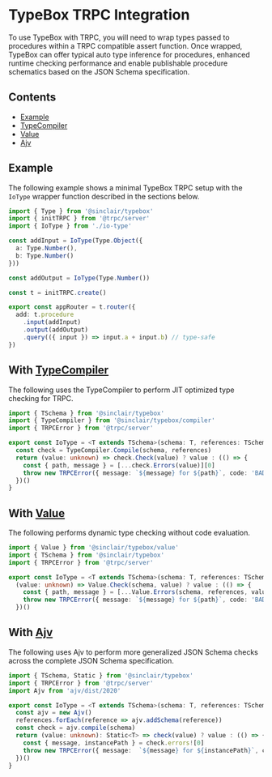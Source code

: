 # TypeBox TRPC Integration

To use TypeBox with TRPC, you will need to wrap types passed to procedures within a TRPC compatible assert function. Once wrapped, TypeBox can offer typical auto type inference for procedures, enhanced runtime checking performance and enable publishable procedure schematics based on the JSON Schema specification.

## Contents

- [Example](#Example)
- [TypeCompiler](#TypeComplier)
- [Value](#Value)
- [Ajv](#Ajv)

## Example

The following example shows a minimal TypeBox TRPC setup with the `IoType` wrapper function described in the sections below.

```typescript
import { Type } from '@sinclair/typebox'
import { initTRPC } from '@trpc/server'
import { IoType } from './io-type'

const addInput = IoType(Type.Object({
  a: Type.Number(),
  b: Type.Number()
}))

const addOutput = IoType(Type.Number())

const t = initTRPC.create()

export const appRouter = t.router({
  add: t.procedure
    .input(addInput)
    .output(addOutput)
    .query(({ input }) => input.a + input.b) // type-safe
})
```

<a name="TypeCompiler"></a>

## With [TypeCompiler](https://www.typescriptlang.org/dev/bug-workbench/?target=99&lib=true&ts=4.7.4#code/PTAEAEDMEsBsFMB2BDAtvAXKaB7AtAC4CeADvAHQEDOAUNKiTgE4GgDeoAKgMoDGAFvFTJQAX1CQmOVKADk4KtES9YyaE2DEyAIxwAPWXQbNWHTqXgBhaSTjwmYiVJnzFy1es0Xde4Lxt2TIb0jCzsXABKAAqWAKJMUg7iktJy4ARMJLzAVPYAbvaGNPB6oaz+iFSsAJI45mSgALygADycoCUESAAmVFx8gsIAfAAUVAJCyFicADSgTPCQ9ki88FTTA5MA2gC6TaC7AJRNQ+w0oKAVVZeCvADW+-VWAQhM5NYMdmMTwnMLSwtlGtDud5vACABXJiIUAjPLIWAQzCgCGIO6IHAAd0Qx0apwm93etzucIRSOOAH5QPDEfBQFgRiNcac2KCLldTKASMgCPw5ugqFRkABzOniZpbchSgl3cjxRJUUm0w47LYABh2bNAvKkmNAiHges40TiCWYIw4AqFoqwAAMACRsK0i+DJZigR3c3miW1zfzdZGyABCAEEACIAfQisQAigBVWLcTiyMQgi6iQ5MmiiGg0EAQGAIFDoLBSCFdN7UIxlcJKaAEY0xRwpFzpTLZXJMApBasmcJPZvONJuFRqDRaeA+YLGMIcWoD5JD2TkYC4QgWIoc0DIbrdaqIEjl-bziwjJ7kADy2gAVvBeAQLaCplwLOQAHIQ1DaexMmag7TTK+H5fj+IIZiCNBbju3QXuWh6sM0J5kGeQGft+TBMhBW4IdgiD1o2ljkLwCw8vAWbFKUfZQSQJARDg5b2PsBDkGWFaPhc0FYMxJBSKs3RQvAWrkEo8EjNB+7wWmFygOQ9EEKJ0GwfJ5ZSRc5AAI5IkwRCMhwIlHhmJy4fB5AiAA1MZ5bkNoxz5hOeBCks2aHEAA)

The following uses the TypeCompiler to perform JIT optimized type checking for TRPC.

```typescript
import { TSchema } from '@sinclair/typebox'
import { TypeCompiler } from '@sinclair/typebox/compiler'
import { TRPCError } from '@trpc/server'

export const IoType = <T extends TSchema>(schema: T, references: TSchema[] = []) => {
  const check = TypeCompiler.Compile(schema, references)
  return (value: unknown) => check.Check(value) ? value : (() => {
    const { path, message } = [...check.Errors(value)][0]
    throw new TRPCError({ message: `${message} for ${path}`, code: 'BAD_REQUEST' })
  })()
}
```

<a name="Value"></a>

## With [Value](https://www.typescriptlang.org/dev/bug-workbench/?target=99&lib=true&ts=4.7.4#code/PTAEAEDMEsBsFMB2BDAtvAXKaB7AtAC4CeADvAHQEDOAUNKiTgE4GgDeoAasrAK7ygAvqEhMcqUAHJwVaIgDGsZNCbBiZAEY4AHsABuPfpLoNmrDgBUAyvIAW8VMiEixE6bIVKVa0vC3bjekYWdlALACUABQBhAFEmMSZnUXEpcAImEnlgKngmPTzjGnhtYNZ5HEQqVgBJHAtfUABeUAAeC1ASgiQAEyowm3tHAD4ACio7B2QsCwAaUCZ4SDykeXgqGcGpgG0AXWbQPYBKZuHQGlBQUYM+TFBeRABrRBwAd0QTprPuW-Jo+3kj3Gk0c8xu-BOAH5QOCBFhRqNPmc2BdLqAKlVzKASMgCLZ5ugqFRkABzATCFrbcjUn78cjxRJUYFDZDzRbLRYKdZgwzwI67bYABl2qMueLEr1AiHgkoiMQZzFGHEJxLJWAABgASNgq0nwYSQZigbU4vGCdXzCo9O6SABCAEEACIAfXCsQAigBVWJWCySIRHVGCI6Img0EAQGAIFDoLBiXjdJiUWhBMyhOTQAhy6LJVxpDJZHJ5ApMQKmEKWRoGvPuOSKZSqdR+HRlsqhOoNMi51KScjAXCEXxFDHVUDIHo9GqIEgJg4d3yjTsUADyGgAVvB5AQlajpmFfOQAHK8VAaPKI2aojQzA-H0-nwPBwM0Eescc9ZcJmesFrzsiL28TzPJhEWfV9QB-bBEEzbNyHkRZcXgUNilKNNwOQEgSHCHAEzyA4CHIeNEx3S53ywAiSDENYel4RZRVAcg5G-UZ3ynb9AzRBicIIZj30-HiEw4tFyAAR34JgiARDgmNnYNTig79yCcABqBSE3IDQTgjJs8GJZYaGDIA)

The following performs dynamic type checking without code evaluation.

```typescript
import { Value } from '@sinclair/typebox/value'
import { TSchema } from '@sinclair/typebox'
import { TRPCError } from '@trpc/server'

export const IoType = <T extends TSchema>(schema: T, references: TSchema[] = []) => 
  (value: unknown) => Value.Check(schema, value) ? value : (() => {
    const { path, message } = [...Value.Errors(schema, references, value)][0]
    throw new TRPCError({ message: `${message} for ${path}`, code: 'BAD_REQUEST' })
  })()
```

<a name="Ajv"></a>

## With [Ajv](https://www.typescriptlang.org/dev/bug-workbench/?target=99&lib=true&ts=4.7.4#code/PTAEAEDMEsBsFMB2BDAtvAXKaB7AtAC4CeADvAHQEDOAUNKiTgE4GgDeoAKgMoDGAFvFTIANKG4FkBaL1ABfUJCY5UoAOTgq0RL1jJoTYMTIAjHAA81dBs1YdOAJQAKAYQCiTZU3mLlqjQRMJLzAVPBMAG7hVvSMLKAAggBWEb4q6sgpwAAm0FQEwABMAAwlVjTw5nGsvDiI+aAAkjicpPCgALygADycoJUESNlUXHyCwgB8ABRUAkLIWJxiTPCQ4Ui88FSLY-MA2gC6naCHAJSdE+w0oKC19ayZqV2I8ADuiSlTp9egK2srOi25EgzDcyAEUz+60BF1Aj3IyGy2V2wkhq2hm1O3xudwac14AGtjvDagw4PAZnNhNjfvACABXJiIUBTCLIWD0zCgemIAmIHCvRCnLASKQyXqXDqXfEE1nsznnAD8oDZHPaWCmX1hbB+OLqDQ46CoVGQAHN4GJtPlkICnFJ+D4ujLyOEvFQAIR7YoHXWgAj8ZTvF7vRyuDxeKaGrYm81YUAAAwAJGwjTH4AoQd5k1bJLb7XJ42JatkuWoAEIJAAiAH0HG4AIoAVTc3E4ankNLkpy+NDkNBoIAgMAQKHQWGU9MGTEotFitnY2EQ0AIoZcPiU6QCQRCYUi0Ws1QXrTI6786k02l0+kMxngZksB-nHGax-aGbPanIwFwhDa5VxDxIo0iAkJOxwvm0UyvuQADyJhJPAvAEJGPwLFwbTkAAcvSqAmOEXwiD8JiLBh2G4fh3xdt8NAAXCSIwZOoGsF0EFkFBpE4XhTBfNRtHMYuy6ruQvArFIFLUZUh60cgJAkA4OCTuExwEOQE5TihNyItkWAqSQyibNkjLwL65DaExUxacBTE0jc5AKQQ5laQxDmTjZoDkAAjpyTBEJqHBmWBXawgFKnIKAADUi5MeQJjnIOt54Caay9qcQA)


The following uses Ajv to perform more generalized JSON Schema checks across the complete JSON Schema specification.

```typescript
import { TSchema, Static } from '@sinclair/typebox'
import { TRPCError } from '@trpc/server'
import Ajv from 'ajv/dist/2020'

export const IoType = <T extends TSchema>(schema: T, references: TSchema[] = []) => {
  const ajv = new Ajv()
  references.forEach(reference => ajv.addSchema(reference))
  const check = ajv.compile(schema)
  return (value: unknown): Static<T> => check(value) ? value : (() => {
    const { message, instancePath } = check.errors![0]
    throw new TRPCError({ message:  `${message} for ${instancePath}`, code: 'BAD_REQUEST' })
  })()
}
```